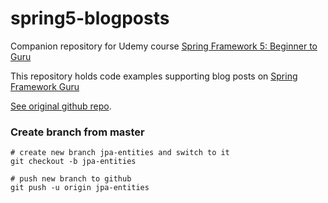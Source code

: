 # spring5-blogposts

Companion repository for Udemy course [Spring Framework 5: Beginner to Guru](https://www.udemy.com/spring-framework-5-beginner-to-guru/learn/v4/t/lecture/7403516?start=0)

This repository holds code examples supporting blog posts on [Spring Framework Guru](https://springframework.guru/)

[See original github repo](https://github.com/springframeworkguru/blogposts).

### Create branch from master ###
```
# create new branch jpa-entities and switch to it
git checkout -b jpa-entities

# push new branch to github
git push -u origin jpa-entities
```

